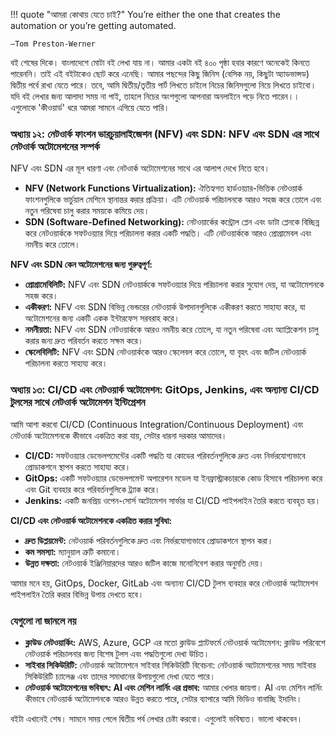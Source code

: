!!! quote "আমরা কোথায় যেতে চাই?"
    You’re either the one that creates the automation or you’re getting automated. 
    
    —Tom Preston-Werner

বই শেষের দিকে। বাংলাদেশে মোটা বই লেখা যায় না। আমার একটা বই ৪০০ পৃষ্ঠা হবার কারণে অনেকেই কিনতে পারেননি। তাই এই বইটাকেও ছোট করে এনেছি। আমার পছন্দের কিছু জিনিস (বেসিক নয়, কিছুটা অ্যাডভান্সড) দ্বিতীয় পর্বে রাখা যেতে পারে। তবে, আমি দ্বিতীয়/তৃতীয় পার্ট লিখতে চাইলে নিচের জিনিসগুলো নিয়ে লিখতে চাইবো। যদি বই লেখার জন্য আলাদা সময় না পাই, তাহলে নিচের অংশগুলো আপনারা অনলাইনে পড়ে নিতে পারেন।। এগুলোকে 'কীওয়ার্ড' ধরে আমরা সামনে এগিয়ে যেতে পারি।

### অধ্যায় ১২: নেটওার্ক ফাংশন ভারচুয়ালাইজেশন (NFV) এবং SDN: NFV এবং SDN এর সাথে নেটওার্ক অটোমেশনের সম্পর্ক

NFV এবং SDN এর মূল ধারণা এবং নেটওার্ক অটোমেশনের সাথে এর আলাপ দেখে নিতে হবে।

* **NFV (Network Functions Virtualization):** ঐতিহ্যগত হার্ডওয়্যার-ভিত্তিক নেটওয়ার্ক ফাংশনগুলিকে ভার্চুয়াল মেশিনে স্থানান্তর করার প্রক্রিয়া। এটি নেটওয়ার্ক পরিচালনকে আরও সহজ করে তোলে এবং নতুন পরিষেবা চালু করার সময়কে কমিয়ে দেয়।
* **SDN (Software-Defined Networking):** নেটওয়ার্কের কন্ট্রোল প্লেন এবং ডাটা প্লেনকে বিচ্ছিন্ন করে নেটওয়ার্ককে সফটওয়্যার দিয়ে পরিচালনা করার একটি পদ্ধতি। এটি নেটওয়ার্ককে আরও প্রোগ্রামেবল এবং নমনীয় করে তোলে।

**NFV এবং SDN কেন অটোমেশনের জন্য গুরুত্বপূর্ণ:**

* **প্রোগ্রামেবিলিটি:** NFV এবং SDN নেটওয়ার্ককে সফটওয়্যার দিয়ে পরিচালনা করার সুযোগ দেয়, যা অটোমেশনকে সহজ করে।
* **একীকরণ:** NFV এবং SDN বিভিন্ন ভেন্ডরের নেটওয়ার্ক উপাদানগুলিকে একীকরণ করতে সাহায্য করে, যা অটোমেশনের জন্য একটি একক ইন্টারফেস সরবরাহ করে।
* **নমনীয়তা:** NFV এবং SDN নেটওয়ার্ককে আরও নমনীয় করে তোলে, যা নতুন পরিষেবা এবং অ্যাপ্লিকেশন চালু করার জন্য দ্রুত পরিবর্তন করতে সক্ষম করে।
* **স্কেলেবিলিটি:** NFV এবং SDN নেটওয়ার্ককে আরও স্কেলেবল করে তোলে, যা বৃহৎ এবং জটিল নেটওয়ার্ক পরিচালনা করতে সাহায্য করে।

### অধ্যায় ১৩: CI/CD এবং নেটওয়ার্ক অটোমেশন: GitOps, Jenkins, এবং অন্যান্য CI/CD টুলসের সাথে নেটওার্ক অটোমেশন ইন্টিগ্রেশন

আমি আশা করবো CI/CD (Continuous Integration/Continuous Deployment) এবং নেটওার্ক অটোমেশনকে কীভাবে একত্রিত করা যায়, সেটার ধারনা দরকার আমাদের।

* **CI/CD:** সফটওয়্যার ডেভেলপমেন্টের একটি পদ্ধতি যা কোডের পরিবর্তনগুলিকে দ্রুত এবং নির্ভরযোগ্যভাবে প্রোডাকশনে স্থাপন করতে সাহায্য করে।
* **GitOps:** একটি সফটওয়্যার ডেভেলপমেন্ট অপারেশন মডেল যা ইনফ্রাস্ট্রাকচারকে কোড হিসাবে পরিচালনা করে এবং Git ব্যবহার করে পরিবর্তনগুলিকে ট্র্যাক করে।
* **Jenkins:** একটি জনপ্রিয় ওপেন-সোর্স অটোমেশন সার্ভার যা CI/CD পাইপলাইন তৈরি করতে ব্যবহৃত হয়।

**CI/CD এবং নেটওয়ার্ক অটোমেশনকে একত্রিত করার সুবিধা:**

* **দ্রুত ডিপ্লয়মেন্ট:** নেটওয়ার্ক পরিবর্তনগুলিকে দ্রুত এবং নির্ভরযোগ্যভাবে প্রোডাকশনে স্থাপন করা।
* **কম সমস্যা:** ম্যানুয়াল ত্রুটি কমানো।
* **উন্নত দক্ষতা:** নেটওয়ার্ক ইঞ্জিনিয়ারদের আরও জটিল কাজে মনোনিবেশ করার অনুমতি দেয়।

আমার মনে হয়, GitOps, Docker, GitLab এবং অন্যান্য CI/CD টুলস ব্যবহার করে নেটওয়ার্ক অটোমেশন পাইপলাইন তৈরি করার বিভিন্ন উপায় দেখতে হবে।

### যেগুলো না জানলে নয়

* **ক্লাউড নেটওয়ার্কিং:** AWS, Azure, GCP এর মতো ক্লাউড প্ল্যাটফর্মে নেটওয়ার্ক অটোমেশন: ক্লাউড পরিবেশে নেটওয়ার্ক পরিচালনার জন্য বিশেষ টুলস এবং পদ্ধতিগুলো দেখা উচিত।
* **সাইবার সিকিউরিটি:** নেটওয়ার্ক অটোমেশনে সাইবার সিকিউরিটি বিবেচনা: নেটওয়ার্ক অটোমেশনের সময় সাইবার সিকিউরিটি চ্যালেঞ্জ এবং তাদের সমাধানের উপায়গুলো দেখা যেতে পারে।
* **নেটওয়ার্ক অটোমেশনের ভবিষ্যৎ: AI এবং মেশিন লার্নিং এর প্রভাব:** আমার খেলার জায়গা। AI এবং মেশিন লার্নিং কীভাবে নেটওয়ার্ক অটোমেশনকে আরও উন্নত করতে পারে, সেটার ব্যাপারে আমি ভিডিও বানাচ্ছি ইদানিং।

বইটা এখানেই শেষ। সামনে সময় পেলে দ্বিতীয় পর্ব লেখার চেষ্টা করবো। এগুলোই ভবিষ্যত। ভালো থাকবেন।
